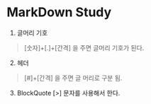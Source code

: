# MarkDown Study


1. 글머리 기호 
>[숫자]+[.]+[간격] 을 주면 글머리 기호가 된다.

2. 헤더 
>[#]+[간격] 을 주면 글 머리로 구분 됨.

3. BlockQuote
[>] 문자를 사용해서 한다.